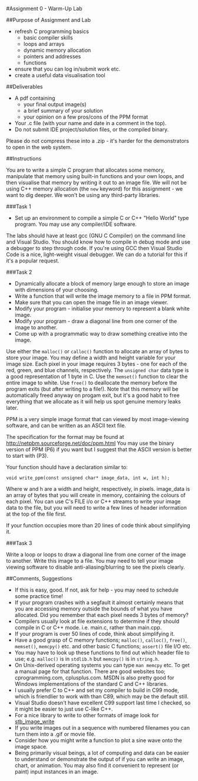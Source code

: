 #Assignment 0 - Warm-Up Lab

##Purpose of Assignment and Lab

* refresh C programming basics
  * basic compiler skills
  * loops and arrays
  * dynamic memory allocation
  * pointers and addresses
  * functions
* ensure that you can log in/submit work etc.
* create a useful data visualisation tool

##Deliverables

* A pdf containing
  * your final output image(s)
  * a brief summary of your solution
  * your opinion on a few pros/cons of the PPM format
* Your .c file (with your name and date in a comment in the top).
* Do not submit IDE project/solution files, or the compiled binary.

Please do not compress these into a .zip - it's harder for the demonstrators to
open in the web system.

##Instructions

You are to write a simple C program that allocates some memory, manipulate that
memory using built-in functions and your own loops, and then visualise that
memory by writing it out to an image file. We will not be using C++ memory
allocation (the `new` keyword) for this assignment - we want to dig deeper. We
won't be using any third-party libraries.

###Task 1

* Set up an environment to compile a simple C or C++ "Hello World" type program. You may use any compiler/IDE software.

The labs should have at least gcc (GNU C Compiler) on the command line and Visual Studio.
You should know how to compile in debug mode and use a debugger to step through code.
If you're using GCC then Visual Studio Code is a nice, light-weight visual debugger.
We can do a tutorial for this if it's a popular request.

###Task 2

* Dynamically allocate a block of memory large enough to store an image with dimensions of your choosing.
* Write a function that will write the image memory to a file in PPM format.
* Make sure that you can open the image file in an image viewer.
* Modify your program - initialise your memory to represent a blank white image.
* Modify your program - draw a diagonal line from one corner of the image to another.
* Come up with a programmatic way to draw something creative into the image.

Use either the `malloc()` or `calloc()` function to allocate an array of bytes to store your image.
You may define a width and height variable for your image size.
Each pixel in your image requires 3 bytes - one for each of the red, green, and
blue channels, respectively.
The `unsigned char` data type is a good representation of 1 byte in C.
Use the `memset()` function to clear the entire image to white.
Use `free()` to deallocate the memory before the program exits (but after writing to a file!).
Note that this memory will be automatically freed anyway on progam exit, but it's a good habit
to free everything that we allocate as it will help us spot genuine memory leaks later.

PPM is a very simple image format that can viewed by most image-viewing
software, and can be written as an ASCII text file.

The specification for the format may be found at http://netpbm.sourceforge.net/doc/ppm.html
You may use the binary version of PPM (P6) if you want but I suggest that the ASCII
version is better to start with (P3).

Your function should have a declaration similar to:

    void write_ppm(const unsigned char* image_data, int w, int h);

Where w and h are a width and height, respectively, in pixels. image_data is an
array of bytes that you will create in memory, containing the colours of each
pixel. You can use C's FILE i/o or C++ streams to write your image data to the file,
but you will need to write a few lines of header information at the top of the file
first.

If your function occupies more than 20 lines of code think about simplifying it.

###Task 3

Write a loop or loops to draw a diagonal line from one corner of the image to
another.
Write this image to a file.
You may need to tell your image viewing software to disable anti-aliasing/blurring
to see the pixels clearly.

##Comments, Suggestions

* If this is easy, good. If not, ask for help - you may need to schedule some
practice time!
* If your program crashes with a segfault it almost certainly means that you
are accessing memory outside the bounds of what you have allocated. Did you
remember that each pixel needs 3 bytes of memory?
* Compilers usually look at file extensions to determine if they should compile
in C or C++ mode. i.e. main.c, rather than main.cpp.
* If your program is over 50 lines of code, think about simplifying it.
* Have a good grasp of C memory functions; `malloc()`, `calloc()`, `free()`,
`memset()`, `memcpy()` etc. and other basic C functions; `assert()` file I/O etc.
* You may have to look up these functions to find out which header file to use;
e.g. `malloc()` is in `stdlib.h` but `memcpy()` is in `string.h`.
* On Unix-derived operating systems you can type `man memcpy` etc. To get a
manual page for that function. There are good websites too; cprogramming.com,
cplusplus.com. MSDN is also pretty good for Windows implementations of the standard
C and C++ libraries.
* I usually prefer C to C++ and set my compiler to build in C99 mode, which is
friendlier to work with than C89, which may be the default still.
* Visual Studio doesn't have excellent C99 support last time I checked, so it might be easier to just use C-like C++.
* For a nice library to write to other formats of image look for [stb_image_write](https://github.com/nothings/stb/blob/master/stb_image_write.h)
* If you write images out in a sequence with numbered filenames you can turn them
into a .gif or movie file.
* Consider how you might write a function to plot a sine wave onto the image space.
* Being primarily visual beings, a lot of computing and data can be easier to understand
or demonstrate the output of if you can write an image, chart, or animation. You may 
also find it convenient to represent (or paint) input instances in an image.
